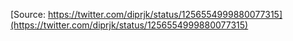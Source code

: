 [Source: https://twitter.com/diprjk/status/1256554999880077315](https://twitter.com/diprjk/status/1256554999880077315)
